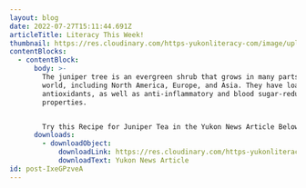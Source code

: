 ```yaml
---
layout: blog
date: 2022-07-27T15:11:44.691Z
articleTitle: Literacy This Week!
thumbnail: https://res.cloudinary.com/https-yukonliteracy-com/image/upload/q_35/v1658934753/Untitled_mwxg9b.jpg
contentBlocks:
  - contentBlock:
      body: >-
        The juniper tree is an evergreen shrub that grows in many parts of the
        world, including North America, Europe, and Asia. They have loads of
        antioxidants, as well as anti-inflammatory and blood sugar-reducing
        properties.


        Try this Recipe for Juniper Tea in the Yukon News Article Below
      downloads:
        - downloadObject:
            downloadLink: https://res.cloudinary.com/https-yukonliteracy-com/image/upload/q_35/v1658934819/10338808_2022-07-26_10_06_53_proof1_pj1fk4.pdf
            downloadText: Yukon News Article
id: post-IxeGPzveA
---
```

